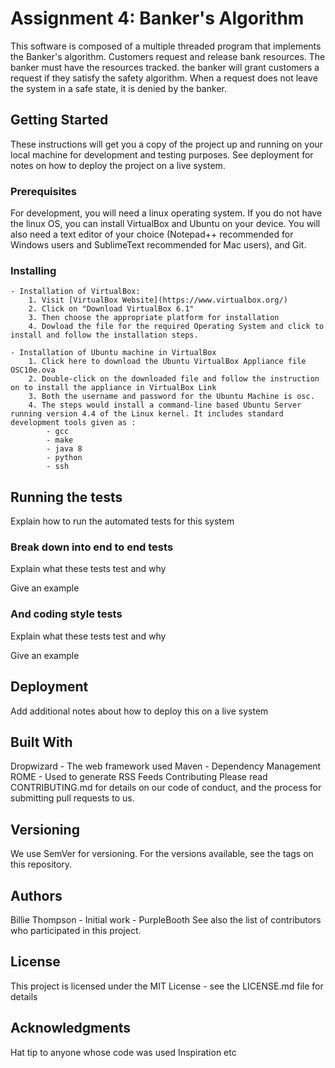 # Assignment 4: Banker's Algorithm
This software is composed of a multiple threaded program that implements the Banker's algorithm. Customers request and release bank resources. The banker must have the resources tracked. the banker will grant customers a request if they satisfy the safety algorithm. When a request does not leave the system in a safe state, it is denied by the banker. 
## Getting Started
These instructions will get you a copy of the project up and running on your local machine for development and testing purposes. See deployment for notes on how to deploy the project on a live system.

### Prerequisites
For development, you will need a linux operating system. If you do not have the linux OS, you can install VirtualBox and Ubuntu on your device. You will also need a text editor of your choice (Notepad++ recommended for Windows users and SublimeText recommended for Mac users), and Git. 

### Installing
 	- Installation of VirtualBox: 
 		1. Visit [VirtualBox Website](https://www.virtualbox.org/)
 		2. Click on "Download VirtualBox 6.1"
 		3. Then choose the appropriate platform for installation
 		4. Dowload the file for the required Operating System and click to install and follow the installation steps. 

 	- Installation of Ubuntu machine in VirtualBox 
 		1. Click here to download the Ubuntu VirtualBox Appliance file OSC10e.ova 
 		2. Double-click on the downloaded file and follow the instruction on to install the appliance in VirtualBox Link
 		3. Both the username and password for the Ubuntu Machine is osc.
 		4. The steps would install a command-line based Ubuntu Server running version 4.4 of the Linux kernel. It includes standard development tools given as :
			- gcc
			- make
			- java 8
			- python
			- ssh
 
## Running the tests
Explain how to run the automated tests for this system

### Break down into end to end tests
Explain what these tests test and why

Give an example
### And coding style tests
Explain what these tests test and why

Give an example
## Deployment
Add additional notes about how to deploy this on a live system

## Built With
Dropwizard - The web framework used
Maven - Dependency Management
ROME - Used to generate RSS Feeds
Contributing
Please read CONTRIBUTING.md for details on our code of conduct, and the process for submitting pull requests to us.

## Versioning
We use SemVer for versioning. For the versions available, see the tags on this repository.

## Authors
Billie Thompson - Initial work - PurpleBooth
See also the list of contributors who participated in this project.

## License
This project is licensed under the MIT License - see the LICENSE.md file for details

## Acknowledgments
Hat tip to anyone whose code was used
Inspiration
etc 
